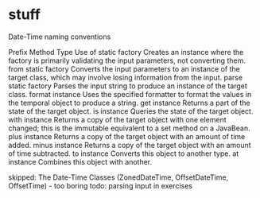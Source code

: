 # stuff
Date-Time naming conventions

Prefix	Method Type     Use
of	    static factory	Creates an instance where the factory is primarily validating the input parameters, not converting them.
from	static factory	Converts the input parameters to an instance of the target class, which may involve losing information from the input.
parse	static factory	Parses the input string to produce an instance of the target class.
format	instance	    Uses the specified formatter to format the values in the temporal object to produce a string.
get	    instance	    Returns a part of the state of the target object.
is	    instance	    Queries the state of the target object.
with	instance	    Returns a copy of the target object with one element changed; this is the immutable equivalent to a set method on a JavaBean.
plus	instance	    Returns a copy of the target object with an amount of time added.
minus	instance	    Returns a copy of the target object with an amount of time subtracted.
to	    instance	    Converts this object to another type.
at	    instance	    Combines this object with another.


skipped: The Date-Time Classes (ZonedDateTime, OffsetDateTime, OffsetTime) - too boring
todo: parsing input in exercises